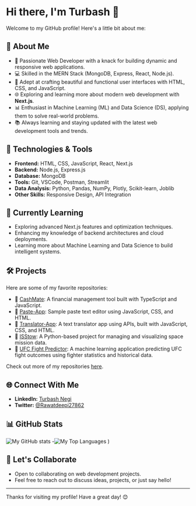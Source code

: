 # Hi there, I'm Turbash 👋

Welcome to my GitHub profile! Here's a little bit about me:

## 🚀 About Me
- 🌟 Passionate Web Developer with a knack for building dynamic and responsive web applications.
- 💻 Skilled in the MERN Stack (MongoDB, Express, React, Node.js).
- 🎨 Adept at crafting beautiful and functional user interfaces with HTML, CSS, and JavaScript.
- 🌐 Exploring and learning more about modern web development with **Next.js**.
- 📊 Enthusiast in Machine Learning (ML) and Data Science (DS), applying them to solve real-world problems.
- 📚 Always learning and staying updated with the latest web development tools and trends.

## 🔧 Technologies & Tools
- **Frontend:** HTML, CSS, JavaScript, React, Next.js
- **Backend:** Node.js, Express.js
- **Database:** MongoDB
- **Tools:** Git, VSCode, Postman, Streamlit
- **Data Analysis:** Python, Pandas, NumPy, Plotly, Scikit-learn, Joblib
- **Other Skills:** Responsive Design, API Integration

## 🌱 Currently Learning
- Exploring advanced Next.js features and optimization techniques.
- Enhancing my knowledge of backend architectures and cloud deployments.
- Learning more about Machine Learning and Data Science to build intelligent systems.

## 🛠️ Projects
Here are some of my favorite repositories:
- 📂 [CashMate](https://github.com/SarveshShahane/CashMate): A financial management tool built with TypeScript and JavaScript.
- 📂 [Paste-App](https://github.com/Turbash/Paste-App): Sample paste text editor using JavaScript, CSS, and HTML.
- 📂 [Translator-App](https://github.com/Turbash/Translator-App): A text translator app using APIs, built with JavaScript, CSS, and HTML.
- 📂 [ISStow](https://github.com/alaotach/ISStow): A Python-based project for managing and visualizing space mission data.
- 📂 [UFC Fight Predictor](https://github.com/Turbash/Ufc-Fight-Predictor): A machine learning application predicting UFC fight outcomes using fighter statistics and historical data.

Check out more of my repositories [here](https://github.com/Turbash?tab=repositories).

## 🌐 Connect With Me
- **LinkedIn:** [Turbash Negi](https://www.linkedin.com/in/turbash-negi?utm_source=share&utm_campaign=share_via&utm_content=profile&utm_medium=android_app)
- **Twitter:** [@Rawatdeepi27862](https://x.com/Rawatdeepi27862?t=y1nICyG9dytc8z8fFUXaeQ&s=09)

## 📊 GitHub Stats
![My GitHub stats](https://github-readme-stats.vercel.app/api?username=Turbash&show_icons=true&theme=radical)
-![My Top Languages](https://github-readme-stats.vercel.app/api/top-langs/?username=Turbash&theme=radical&show_icons=true&hide_border=true&layout=compact)
)


## 🤝 Let's Collaborate
- Open to collaborating on web development projects.
- Feel free to reach out to discuss ideas, projects, or just say hello!

---

Thanks for visiting my profile! Have a great day! 😊

